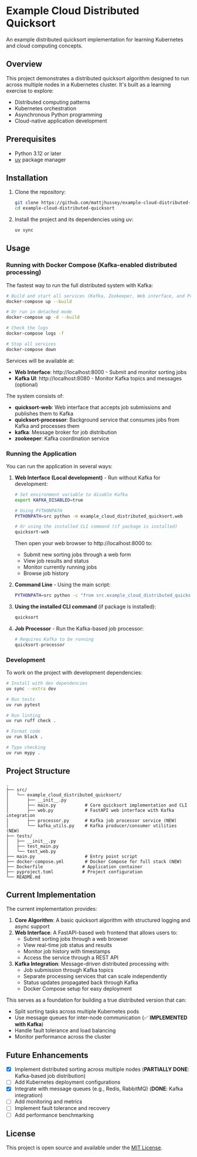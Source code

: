 # Example Cloud Distributed Quicksort

An example distributed quicksort implementation for learning Kubernetes and cloud computing concepts.

## Overview

This project demonstrates a distributed quicksort algorithm designed to run across multiple nodes in a Kubernetes cluster. It's built as a learning exercise to explore:

- Distributed computing patterns
- Kubernetes orchestration
- Asynchronous Python programming
- Cloud-native application development

## Prerequisites

- Python 3.12 or later
- [uv](https://github.com/astral-sh/uv) package manager

## Installation

1. Clone the repository:
   ```bash
   git clone https://github.com/mattjhussey/example-cloud-distributed-quicksort.git
   cd example-cloud-distributed-quicksort
   ```

2. Install the project and its dependencies using uv:
   ```bash
   uv sync
   ```

## Usage

### Running with Docker Compose (Kafka-enabled distributed processing)

The fastest way to run the full distributed system with Kafka:

```bash
# Build and start all services (Kafka, Zookeeper, Web interface, and Processor)
docker-compose up --build

# Or run in detached mode
docker-compose up -d --build

# Check the logs
docker-compose logs -f

# Stop all services
docker-compose down
```

Services will be available at:
- **Web Interface**: http://localhost:8000 - Submit and monitor sorting jobs
- **Kafka UI**: http://localhost:8080 - Monitor Kafka topics and messages (optional)

The system consists of:
- **quicksort-web**: Web interface that accepts job submissions and publishes them to Kafka
- **quicksort-processor**: Background service that consumes jobs from Kafka and processes them
- **kafka**: Message broker for job distribution
- **zookeeper**: Kafka coordination service

### Running the Application

You can run the application in several ways:

1. **Web Interface (Local development)** - Run without Kafka for development:
   ```bash
   # Set environment variable to disable Kafka
   export KAFKA_DISABLED=true
   
   # Using PYTHONPATH
   PYTHONPATH=src python -m example_cloud_distributed_quicksort.web
   
   # Or using the installed CLI command (if package is installed)
   quicksort-web
   ```
   
   Then open your web browser to http://localhost:8000 to:
   - Submit new sorting jobs through a web form
   - View job results and status
   - Monitor currently running jobs
   - Browse job history

2. **Command Line** - Using the main script:
   ```bash
   PYTHONPATH=src python -c "from src.example_cloud_distributed_quicksort.main import cli_main; cli_main()"
   ```

3. **Using the installed CLI command** (if package is installed):
   ```bash
   quicksort
   ```

4. **Job Processor** - Run the Kafka-based job processor:
   ```bash
   # Requires Kafka to be running
   quicksort-processor
   ```

### Development

To work on the project with development dependencies:

```bash
# Install with dev dependencies
uv sync --extra dev

# Run tests
uv run pytest

# Run linting
uv run ruff check .

# Format code
uv run black .

# Type checking
uv run mypy .
```

## Project Structure

```
.
├── src/
│   └── example_cloud_distributed_quicksort/
│       ├── __init__.py
│       ├── main.py           # Core quicksort implementation and CLI
│       ├── web.py            # FastAPI web interface with Kafka integration
│       ├── processor.py      # Kafka job processor service (NEW)
│       └── kafka_utils.py    # Kafka producer/consumer utilities (NEW)
├── tests/
│   ├── __init__.py
│   ├── test_main.py
│   └── test_web.py
├── main.py                   # Entry point script
├── docker-compose.yml        # Docker Compose for full stack (NEW)
├── Dockerfile               # Application container
├── pyproject.toml           # Project configuration
└── README.md
```

## Current Implementation

The current implementation provides:

1. **Core Algorithm**: A basic quicksort algorithm with structured logging and async support
2. **Web Interface**: A FastAPI-based web frontend that allows users to:
   - Submit sorting jobs through a web browser
   - View real-time job status and results
   - Monitor job history with timestamps
   - Access the service through a REST API
3. **Kafka Integration**: Message-driven distributed processing with:
   - Job submission through Kafka topics
   - Separate processing services that can scale independently
   - Status updates propagated back through Kafka
   - Docker Compose setup for easy deployment

This serves as a foundation for building a true distributed version that can:

- Split sorting tasks across multiple Kubernetes pods
- Use message queues for inter-node communication (✅ **IMPLEMENTED with Kafka**)
- Handle fault tolerance and load balancing
- Monitor performance across the cluster

## Future Enhancements

- [x] Implement distributed sorting across multiple nodes (**PARTIALLY DONE**: Kafka-based job distribution)
- [ ] Add Kubernetes deployment configurations
- [x] Integrate with message queues (e.g., Redis, RabbitMQ) (**DONE**: Kafka integration)
- [ ] Add monitoring and metrics
- [ ] Implement fault tolerance and recovery
- [ ] Add performance benchmarking

## License

This project is open source and available under the [MIT License](LICENSE).
